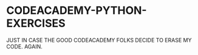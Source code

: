 # CODEACADEMY-PYTHON-EXERCISES
JUST IN CASE THE GOOD CODEACADEMY FOLKS DECIDE TO ERASE MY CODE. AGAIN.
